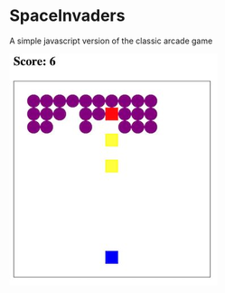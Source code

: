 # SpaceInvaders
A simple javascript version of the classic arcade game


![alt text](https://github.com/rhartzell/SpaceInvaders/blob/master/spaceinvaders.jpg?raw=true)
